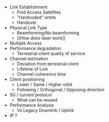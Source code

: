 - Link Establishment
	- Find Access Satellites
	- "Hardcoded" orbits
	- Handover
- Physical Link Type
	- Beamforming/No beamforming
	- [[How does laser work]]
- Multiple Access
- Performance degradation
	- Terrestrial client quality of service  
- Channel estimation
	- Deviation from terrestrial client
	- Lifetime of Link
	- Channel coherence time
- Client positioning
	- Lower / Same / Higher orbit
	- Following / Orthogonal / Opposing direction
- 5G / current protocol
	- What can be reused
- Performance Analysis
	- Vs Legacy Downlink / Uplink
- IP ?